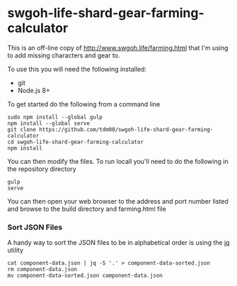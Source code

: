# swgoh-life-shard-gear-farming-calculator

This is an off-line copy of http://www.swgoh.life/farming.html that I'm using to add missing characters and gear to.

To use this you will need the following installed:
* git
* Node.js 8+

To get started do the following from a command line

```
sudo npm install --global gulp
npm install --global serve
git clone https://github.com/tdm00/swgoh-life-shard-gear-farming-calculator
cd swgoh-life-shard-gear-farming-calculator
npm install
```

You can then modify the files. To run locall you'll need to do the following in the repository directory

```
gulp
serve
```

You can then open your web browser to the address and port number listed and browse to the build directory and farming.html file

### Sort JSON Files

A handy way to sort the JSON files to be in alphabetical order is using the [jq](https://stedolan.github.io/jq/) utility

```
cat component-data.json | jq -S '.' > component-data-sorted.json
rm component-data.json
mv component-data-sorted.json component-data.json
```
